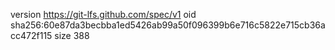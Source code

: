 version https://git-lfs.github.com/spec/v1
oid sha256:60e87da3becbba1ed5426ab99a50f096399b6e716c5822e715cb36acc472f115
size 388
